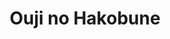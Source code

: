 --- 
title: "Ouji no Hakobune"
publishdate: "2019-4-7T16:48:46+02:00"
src: "https://365manga.net/manga/ouji-no-hakobune"
image: "https://data.365manga.net/images/thumbnails/24241-ouji-no-hakobune.jpg"
description: "Contains: 1) An Ark of the Prince. 2) The Direction Of The Ark. 3) Treasure. 4) Cage Of Eternity - Tomoyuki seeks revenge for the games Shibata played with his sister. Thus begins the Master and Pet game, but Shibata may have become too accustomed to the role Tomoyuki forced upon him. 5) Love Chocolate (Sequel To Cage Of Eternity) - A short sequel to Cage of Eternity where Shibata…"
---